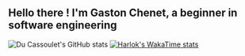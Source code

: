 ## Hello there ! I'm Gaston Chenet, a beginner in software engineering
![Du Cassoulet's GitHub stats](https://github-readme-stats.vercel.app/api?username=du-cassoulet&show_icons=true&theme=dark)
[![Harlok's WakaTime stats](https://github-readme-stats.vercel.app/api/wakatime?username=du-cassoulet)](https://github.com/anuraghazra/github-readme-stats)
